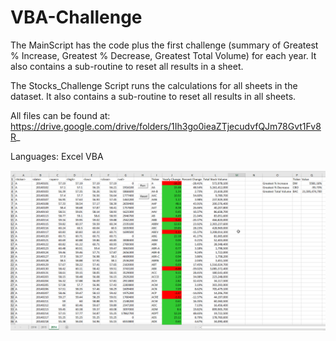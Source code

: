 # VBA-Challenge

The MainScript has the code plus the first challenge (summary of Greatest % Increase, Greatest % Decrease, Greatest Total Volume)
for each year. It also contains a sub-routine to reset all results in a sheet.

The Stocks_Challenge Script runs the calculations for all sheets in the dataset. It also contains a sub-routine to reset all results in all sheets.

All files can be found at: https://drive.google.com/drive/folders/1Ih3go0ieaZTjecudvfQJm78Gvt1Fv8R_

Languages: Excel VBA

![Figure1](VBAStocks/2014_results.png)
